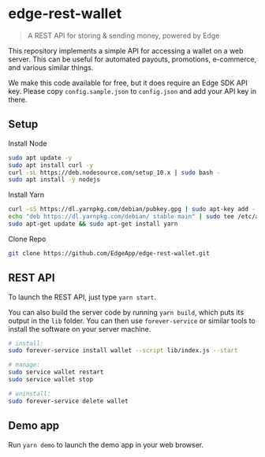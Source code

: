 # edge-rest-wallet

> A REST API for storing & sending money, powered by Edge

This repository implements a simple API for accessing a wallet on a web server. This can be useful for automated payouts, promotions, e-commerce, and various similar things.

We make this code available for free, but it does require an Edge SDK API key. Please copy `config.sample.json` to `config.json` and add your API key in there.

## Setup

Install Node

```sh
sudo apt update -y
sudo apt install curl -y
curl -sL https://deb.nodesource.com/setup_10.x | sudo bash -
sudo apt install -y nodejs
```

Install Yarn

```sh
curl -sS https://dl.yarnpkg.com/debian/pubkey.gpg | sudo apt-key add -
echo "deb https://dl.yarnpkg.com/debian/ stable main" | sudo tee /etc/apt/sources.list.d/yarn.list
sudo apt-get update && sudo apt-get install yarn
```

Clone Repo

```sh
git clone https://github.com/EdgeApp/edge-rest-wallet.git
```

## REST API

To launch the REST API, just type `yarn start`.

You can also build the server code by running `yarn build`, which puts its output in the `lib` folder. You can then use `forever-service` or similar tools to install the software on your server machine.

```sh
# install:
sudo forever-service install wallet --script lib/index.js --start

# manage:
sudo service wallet restart
sudo service wallet stop

# uninstall:
sudo forever-service delete wallet
```

## Demo app

Run `yarn demo` to launch the demo app in your web browser.
